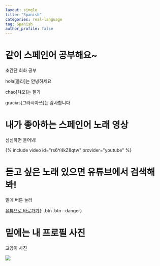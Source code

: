 ```yaml
---
layout: single
title: "Spanish"
categories: real-language
tag: Spanish
author_profile: false
---
```


# 같이 스페인어 공부해요~

초간단 회화 공부

hola[올라]는 안녕하세요

chao[챠오]는 잘가

gracias[그라시아쓰]는 감사합니다

# 내가 좋아하는 스페인어 노래 영상

심심하면 들어봐!

{% include video id="rs6Y4kZ8qtw" provider="youtube" %}

# 듣고 싶은 노래 있으면 유튜브에서 검색해봐!

밑에 버튼 눌러

[유튜브로 바로가기](https://youtube.com){: .btn .btn--danger}

# 밑에는 내 프로필 사진

고양이 사진

<img src="{{site.url}}/images/avatar/cat_profile.jpeg" class="img-width-half align-left">
<style>
    img {  
        display : block;
        margin : auto;
    }
</style>
